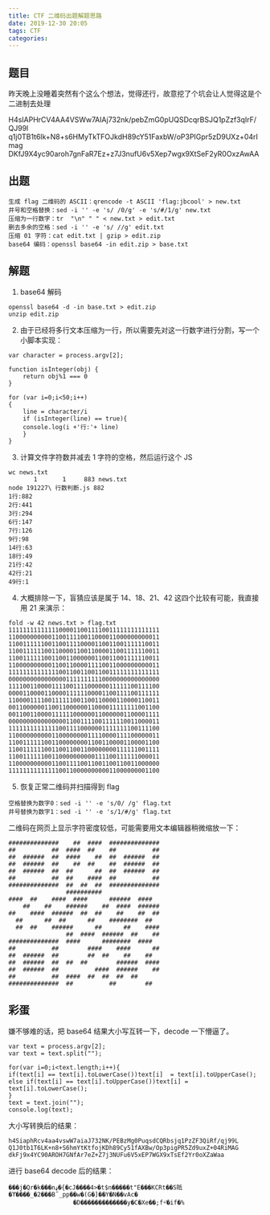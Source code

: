 ```yaml
---
title: CTF 二维码出题解题思路
date: 2019-12-30 20:05
tags: CTF
categories: 
---
```

## 题目
昨天晚上没睡着突然有个这么个想法，觉得还行，故意挖了个坑会让人觉得这是个二进制去处理

<!-- more -->

H4sIAPHrCV4AA4VSWw7AIAj732nk/pebZmG0pUQSDcqrBSJQ1pZzf3qIrF/QJ99l
q1j0TB1t6lk+N8+s6HMyTkTFOJkdH89cY51FaxbW/oP3PIGpr5zD9UXz+04rImag
DKfJ9X4yc90aroh7gnFaR7Ez+z7J3nufU6v5Xep7wgx9XtSeF2yR0OxzAwAA

## 出题
```
生成 flag 二维码的 ASCII：qrencode -t ASCII 'flag:jbcool' > new.txt
井号和空格替换：sed -i '' -e 's/ /0/g' -e 's/#/1/g' new.txt
压缩为一行数字：tr  "\n" " " < new.txt > edit.txt
删去多余的空格：sed -i '' -e 's/ //g' edit.txt
压缩 01 字符：cat edit.txt | gzip > edit.zip
base64 编码：openssl base64 -in edit.zip > base.txt
```

## 解题
1. base64 解码

```
openssl base64 -d -in base.txt > edit.zip
unzip edit.zip
```

2. 由于已经将多行文本压缩为一行，所以需要先对这一行数字进行分割，写一个小脚本实现：

```
var character = process.argv[2];

function isInteger(obj) {
    return obj%1 === 0
}

for (var i=0;i<50;i++)
{
	line = character/i
	if (isInteger(line) == true){
	console.log(i +'行:'+ line)
	}
}
```

3. 计算文件字符数并减去 1 字符的空格，然后运行这个 JS

```
wc news.txt
       1       1     883 news.txt
node 191227\ 行数判断.js 882
1行:882
2行:441
3行:294
6行:147
7行:126
9行:98
14行:63
18行:49
21行:42
42行:21
49行:1
```

4. 大概排除一下，盲猜应该是属于 14、18、21、42 这四个比较有可能，我直接用 21 来演示：

```
fold -w 42 news.txt > flag.txt
111111111111110000110011110011111111111111
110000000000110011110011000011000000000011
110011111100110011110000110011001111110011
110011111100110000110011000011001111110011
110011111100110011000000110011001111110011
110000000000110011000011110011000000000011
111111111111110011001100110011111111111111
000000000000000011111111110000000000000000
111100110000111100111100000011111100111100
000011000011000011111100001100111100111111
110000111100111111001100110000110000110011
001100000011001100000011000011111111001100
001100110000111111000000110000001100001111
000000000000000011001111001111110011000011
111111111111110011110000001111111100111100
110000000000110000000011110000111100000011
110011111100110000000011001100001100001100
110011111100110011001100000000111111001111
110011111100110000000000111100111111000011
110000000000110011110011001100110011000000
111111111111110011000000000011000000001100
```

5. 恢复正常二维码并扫描得到 flag

```
空格替换为数字0：sed -i '' -e 's/0/ /g' flag.txt
井号替换为数字1：sed -i '' -e 's/1/#/g' flag.txt
```

二维码在网页上显示字符密度较低，可能需要用文本编辑器稍微缩放一下：

```
##############    ##  ####  ##############
##          ##  ####  ##    ##          ##
##  ######  ##  ####    ##  ##  ######  ##
##  ######  ##    ##  ##    ##  ######  ##
##  ######  ##  ##      ##  ##  ######  ##
##          ##  ##    ####  ##          ##
##############  ##  ##  ##  ##############
                ##########                
####  ##    ####  ####      ######  ####  
    ##    ##    ######    ##  ####  ######
##    ####  ######  ##  ##    ##    ##  ##
  ##      ##  ##      ##    ########  ##  
  ##  ##    ######      ##      ##    ####
                ##  ####  ######  ##    ##
##############  ####      ########  ####  
##          ##        ####    ####      ##
##  ######  ##        ##  ##    ##    ##  
##  ######  ##  ##  ##        ######  ####
##  ######  ##          ####  ######    ##
##          ##  ####  ##  ##  ##  ##      
##############  ##          ##        ##  
```

## 彩蛋
嫌不够难的话，把 base64 结果大小写互转一下，decode 一下懵逼了。

```
var text = process.argv[2];
var text = text.split("");

for(var i=0;i<text.length;i++){
if(text[i] == text[i].toLowerCase())text[i]  = text[i].toUpperCase();
else if(text[i] == text[i].toUpperCase())text[i] = text[i].toLowerCase();
}
text = text.join("");
console.log(text);
```

大小写转换后的结果：

```
h4SiaphRcv4aa4vswW7aiaJ732NK/PEBzMg0PuqsdCQRbsjq1PzZF3QiRf/qj99L
Q1J0tb1T6LK+n8+S6hmYtKtfojKDh89Cy51fAXBw/Op3pigPR5Zd9uxZ+04RiMAG
dkFj9x4YC90AROH7GNfAr7eZ+Z7j3NUFu6V5xEP7WGX9xTsEf2Yr0oXZaWaa
```

进行 base64 decode 后的结果：

```
���j�Qr�k���nډ�{�cJ����4>�t$n�����t"E���KCRt��S貾�ϒ����_�2���B˝_pp��w�(G�]��Y�N��vAc�
                  �D�������������y�C�Xe��;f+҅�if�%
```
